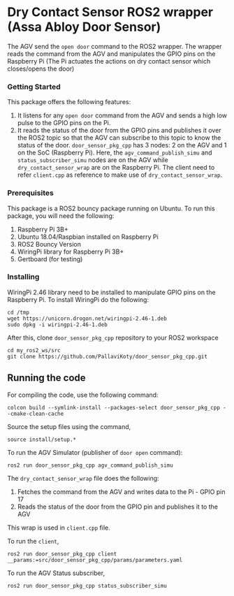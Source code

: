 
# Dry Contact Sensor ROS2 wrapper (Assa Abloy Door Sensor)

The AGV send the `open door` command to the ROS2 wrapper. The wrapper reads the command from the AGV and manipulates the GPIO pins on the Raspberry Pi (The Pi actuates the actions on dry contact sensor which closes/opens the door)

### Getting Started

This package offers the following features:
1. It listens for any `open door` command from the AGV and sends a high low pulse to the GPIO pins on the Pi. 
2. It reads the status of the door from the GPIO pins and publishes it over the ROS2 topic so that the AGV can subscribe to this topic to know the status of the door.
`door_sensor_pkg_cpp` has 3 nodes: 2 on the AGV and 1 on the SoC (Raspberry Pi). Here, the `agv_command_publish_simu` and `status_subscriber_simu` nodes are on the AGV while `dry_contact_sensor_wrap` are on the Raspberry Pi. The client need to refer `client.cpp` as reference to make use of `dry_contact_sensor_wrap`.

### Prerequisites

This package is a ROS2 bouncy package running on Ubuntu. To run this package, you will need the following:
1. Raspberry Pi 3B+
2. Ubuntu 18.04/Raspbian installed on Raspberry Pi
3. ROS2 Bouncy Version
4. WiringPi library for Raspberry Pi 3B+
5. Gertboard (for testing)

### Installing

WiringPi 2.46 library need to be installed to manipulate GPIO pins on the Raspberry Pi.
To install WiringPi do the following:
```
cd /tmp
wget https://unicorn.drogon.net/wiringpi-2.46-1.deb
sudo dpkg -i wiringpi-2.46-1.deb
```
After this, clone `door_sensor_pkg_cpp` repository to your ROS2 workspace
```
cd my_ros2_ws/src
git clone https://github.com/PallaviKoty/door_sensor_pkg_cpp.git
```
## Running the code

For compiling the code, use the following command:
```
colcon build --symlink-install --packages-select door_sensor_pkg_cpp --cmake-clean-cache
```

Source the setup files using the command,
```
source install/setup.*
```

To run the AGV Simulator (publisher of `door open` command):
```
ros2 run door_sensor_pkg_cpp agv_command_publish_simu
```

The `dry_contact_sensor_wrap` file does the following:
1. Fetches the command from the AGV and writes data to the Pi - GPIO pin 17
2. Reads the status of the door from the GPIO pin and publishes it to the AGV 

This wrap is used in `client.cpp` file.

To run the `client`,
```
ros2 run door_sensor_pkg_cpp client __params:=src/door_sensor_pkg_cpp/params/parameters.yaml
```

To run the AGV Status subscriber, 
```
ros2 run door_sensor_pkg_cpp status_subscriber_simu
```
